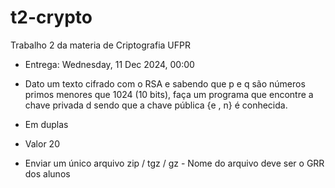 # t2-crypto
Trabalho 2 da materia de Criptografia UFPR 

- Entrega: Wednesday, 11 Dec 2024, 00:00
  
- Dato um texto cifrado com o RSA e sabendo que p e q são números primos menores que 1024 (10 bits), faça um programa que encontre a chave privada d sendo que a chave pública {e , n} é conhecida.

- Em duplas

- Valor 20

- Enviar um único arquivo zip / tgz / gz - Nome do arquivo deve ser o GRR dos alunos

